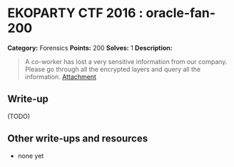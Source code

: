 # EKOPARTY CTF 2016 : oracle-fan-200

**Category:** Forensics
**Points:** 200
**Solves:** 1
**Description:**

> A co-worker has lost a very sensitive information from our company. Please go through all the encrypted layers and query all the information.
> [Attachment](for200.zip)

## Write-up

(TODO)

## Other write-ups and resources

* none yet

